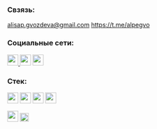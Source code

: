 ### Свзязь:

alisap.gvozdeva@gmail.com
https://t.me/alpegvo

### Социальные сети:
<p>
<a href="https://www.linkedin.com/in/alisa-gvozdeva-8a39559b/"><img src="https://img.shields.io/badge/linkedin-%230077B5.svg?&style=for-the-badge&logo=linkedin&logoColor=white"height=25</a> 
<a href="https://www.researchgate.net/profile/Alisa-Gvozdeva-2"><img src="https://img.shields.io/badge/Research_Gate-00CCBB.svg?&style=for-the-badge&logo=ResearchGate&logoColor=white"height=25></a>
<a href="https://www.strava.com/athletes/9664296"><img src="https://img.shields.io/badge/Strava-FC4C02?style=for-the-badge&logo=strava&logoColor=white"height=25></a>

### Стек:
<img src="https://img.shields.io/badge/Pandas-2C2D72?style=for-the-badge&logo=pandas&logoColor=white" height="25"> <img src="https://img.shields.io/badge/Numpy-777BB4?style=for-the-badge&logo=numpy&logoColor=white" height="25"> <img src="https://img.shields.io/badge/SciPy-654FF0?style=for-the-badge&logo=SciPy&logoColor=white" height="25"> <img src="https://img.shields.io/badge/Jupyter-F37626.svg?&style=for-the-badge&logo=Jupyter&logoColor=white" height="25">
<p>
<img src="https://img.shields.io/badge/PostgreSQL-316192?style=for-the-badge&logo=postgresql&logoColor=white" height="25">
<img src="https://vectorseek.com/wp-content/uploads/2023/08/Matlab-Logo-Vector.svg-.png" height="20">


<!--
**alpegvo/alpegvo** is a ✨ _special_ ✨ repository because its `README.md` (this file) appears on your GitHub profile.

Here are some ideas to get you started:

- 🔭 I’m currently working on ...
- 🌱 I’m currently learning ...
- 👯 I’m looking to collaborate on ...
- 🤔 I’m looking for help with ...
- 💬 Ask me about ...
- 📫 How to reach me: ...
- 😄 Pronouns: ...
- ⚡ Fun fact: ...
-->
